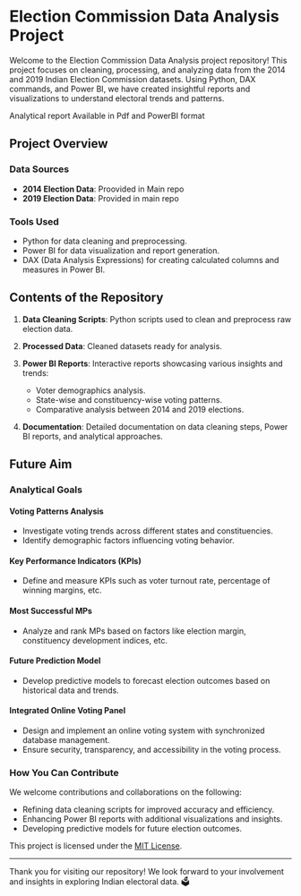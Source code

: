 # Election Commission Data Analysis Project

Welcome to the Election Commission Data Analysis project repository! This project focuses on cleaning, processing, and analyzing data from the 2014 and 2019 Indian Election Commission datasets. Using Python, DAX commands, and Power BI, we have created insightful reports and visualizations to understand electoral trends and patterns.

Analytical report Available in Pdf and PowerBI format

## Project Overview

### Data Sources
- **2014 Election Data**: Proovided in Main repo
- **2019 Election Data**: Provided in main repo

### Tools Used
- Python for data cleaning and preprocessing.
- Power BI for data visualization and report generation.
- DAX (Data Analysis Expressions) for creating calculated columns and measures in Power BI.

## Contents of the Repository

1. **Data Cleaning Scripts**: Python scripts used to clean and preprocess raw election data.
   
2. **Processed Data**: Cleaned datasets ready for analysis.

3. **Power BI Reports**: Interactive reports showcasing various insights and trends:
   - Voter demographics analysis.
   - State-wise and constituency-wise voting patterns.
   - Comparative analysis between 2014 and 2019 elections.
   
4. **Documentation**: Detailed documentation on data cleaning steps, Power BI reports, and analytical approaches.

## Future Aim

### Analytical Goals

#### Voting Patterns Analysis
- Investigate voting trends across different states and constituencies.
- Identify demographic factors influencing voting behavior.

#### Key Performance Indicators (KPIs)
- Define and measure KPIs such as voter turnout rate, percentage of winning margins, etc.

#### Most Successful MPs
- Analyze and rank MPs based on factors like election margin, constituency development indices, etc.

#### Future Prediction Model
- Develop predictive models to forecast election outcomes based on historical data and trends.

#### Integrated Online Voting Panel
- Design and implement an online voting system with synchronized database management.
- Ensure security, transparency, and accessibility in the voting process.

### How You Can Contribute

We welcome contributions and collaborations on the following:
- Refining data cleaning scripts for improved accuracy and efficiency.
- Enhancing Power BI reports with additional visualizations and insights.
- Developing predictive models for future election outcomes.



This project is licensed under the [MIT License](LICENSE).

---

Thank you for visiting our repository! We look forward to your involvement and insights in exploring Indian electoral data. 🗳️
